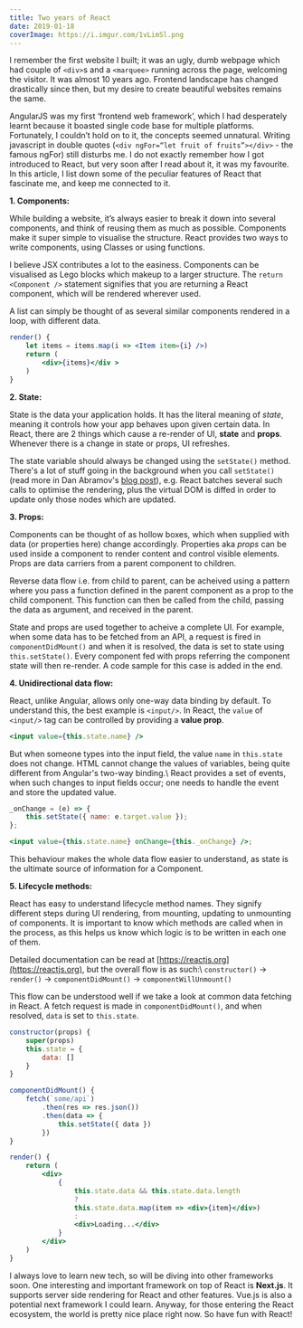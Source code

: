 ```yaml
---
title: Two years of React
date: 2019-01-18
coverImage: https://i.imgur.com/1vLimSl.png
---
```


I remember the first website I built; it was an ugly, dumb webpage which had couple of `<div>`s and a `<marquee>` running across the page, welcoming the visitor. It was almost<!-- excerpt --> 10 years ago. Frontend landscape has changed drastically since then, but my desire to create beautiful websites remains the same.

AngularJS was my first ‘frontend web framework’, which I had desperately learnt because it boasted single code base for multiple platforms. Fortunately, I couldn’t hold on to it, the concepts seemed unnatural. Writing javascript in double quotes (`<div ngFor=“let fruit of fruits”></div>` - the famous ngFor) still disturbs me. I do not exactly remember how I got introduced to React, but very soon after I read about it, it was my favourite. In this article, I list down some of the peculiar features of React that fascinate me, and keep me connected to it.

**1\. Components:**

While building a website, it’s always easier to break it down into several components, and think of reusing them as much as possible. Components make it super simple to visualise the structure. React provides two ways to write components, using Classes or using functions.

I believe JSX contributes a lot to the easiness. Components can be visualised as Lego blocks which makeup to a larger structure. The `return <Component />` statement signifies that you are returning a React component, which will be rendered wherever used.

A list can simply be thought of as several similar components rendered in a loop, with different data.

```jsx
render() {
    let items = items.map(i => <Item item={i} />)
    return (
        <div>{items}</div >
    )
}
```

**2\. State:**

State is the data your application holds. It has the literal meaning of _state_, meaning it controls how your app behaves upon given certain data. In React, there are 2 things which cause a re-render of UI, **state** and **props**. Whenever there is a change in state or props, UI refreshes.

The state variable should always be changed using the `setState()` method. There's a lot of stuff going in the background when you call `setState()` (read more in Dan Abramov's [blog post](https://overreacted.io)), e.g. React batches several such calls to optimise the rendering, plus the virtual DOM is diffed in order to update only those nodes which are updated.

**3\. Props:**

Components can be thought of as hollow boxes, which when supplied with data (or properties here) change accordingly. Properties aka _props_ can be used inside a component to render content and control visible elements. Props are data carriers from a parent component to children.

Reverse data flow i.e. from child to parent, can be acheived using a pattern where you pass a function defined in the parent component as a prop to the child component. This function can then be called from the child, passing the data as argument, and received in the parent.

State and props are used together to acheive a complete UI. For example, when some data has to be fetched from an API, a request is fired in `componentDidMount()` and when it is resolved, the data is set to state using `this.setState()`. Every component fed with props referring the component state will then re-render. A code sample for this case is added in the end.

**4\. Unidirectional data flow:**

React, unlike Angular, allows only one-way data binding by default. To understand this, the best example is `<input/>`. In React, the `value` of `<input/>` tag can be controlled by providing a **value prop**.

```jsx
<input value={this.state.name} />
```

But when someone types into the input field, the value `name` in `this.state` does not change. HTML cannot change the values of variables, being quite different from Angular's two-way binding.\ React provides a set of events, when such changes to input fields occur; one needs to handle the event and store the updated value.

```jsx
_onChange = (e) => {
	this.setState({ name: e.target.value });
};

<input value={this.state.name} onChange={this._onChange} />;
```

This behaviour makes the whole data flow easier to understand, as state is the ultimate source of information for a Component.

**5\. Lifecycle methods:**

React has easy to understand lifecycle method names. They signify different steps during UI rendering, from mounting, updating to unmounting of components. It is important to know which methods are called when in the process, as this helps us know which logic is to be written in each one of them.

Detailed documentation can be read at [https://reactjs.org](https://reactjs.org), but the overall flow is as such:\ `constructor()` -> `render()` -> `componentDidMount()` -> `componentWillUnmount()`

This flow can be understood well if we take a look at common data fetching in React. A fetch request is made in `componentDidMount()`, and when resolved, `data` is set to `this.state`.

```jsx
constructor(props) {
    super(props)
    this.state = {
        data: []
    }
}

componentDidMount() {
    fetch(`some/api`)
        .then(res => res.json())
        .then(data => {
            this.setState({ data })
        })
}

render() {
    return (
        <div>
            {
                this.state.data && this.state.data.length
                ?
                this.state.data.map(item => <div>{item}</div>)
                :
                <div>Loading...</div>
            }
        </div>
    )
}
```

I always love to learn new tech, so will be diving into other frameworks soon. One interesting and important framework on top of React is **Next.js**. It supports server side rendering for React and other features. Vue.js is also a potential next framework I could learn. Anyway, for those entering the React ecosystem, the world is pretty nice place right now. So have fun with React!
